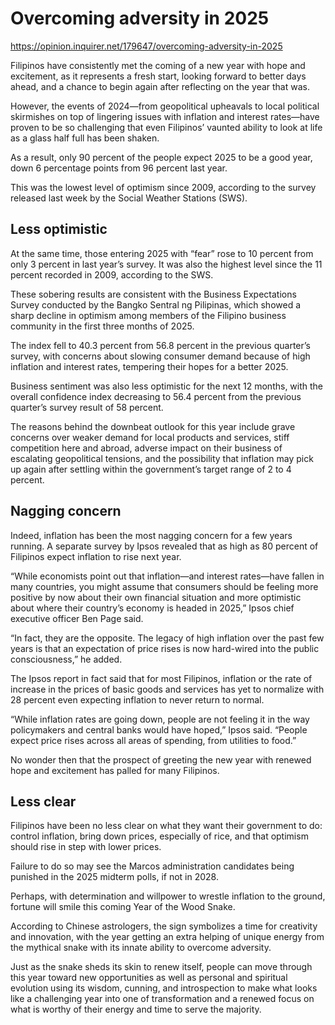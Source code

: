 # Overcoming adversity in 2025

https://opinion.inquirer.net/179647/overcoming-adversity-in-2025



Filipinos have consistently met the coming of a new year with hope and excitement, as it represents a fresh start, looking forward to better days ahead, and a chance to begin again after reflecting on the year that was.

However, the events of 2024—from geopolitical upheavals to local political skirmishes on top of lingering issues with inflation and interest rates—have proven to be so challenging that even Filipinos’ vaunted ability to look at life as a glass half full has been shaken.

As a result, only 90 percent of the people expect 2025 to be a good year, down 6 percentage points from 96 percent last year.

This was the lowest level of optimism since 2009, according to the survey released last week by the Social Weather Stations (SWS).



##  Less optimistic



At the same time, those entering 2025 with “fear” rose to 10 percent from only 3 percent in last year’s survey. It was also the highest level since the 11 percent recorded in 2009, according to the SWS.

These sobering results are consistent with the Business Expectations Survey conducted by the Bangko Sentral ng Pilipinas, which showed a sharp decline in optimism among members of the Filipino business community in the first three months of 2025.

The index fell to 40.3 percent from 56.8 percent in the previous quarter’s survey, with concerns about slowing consumer demand because of high inflation and interest rates, tempering their hopes for a better 2025.

Business sentiment was also less optimistic for the next 12 months, with the overall confidence index decreasing to 56.4 percent from the previous quarter’s survey result of 58 percent.

The reasons behind the downbeat outlook for this year include grave concerns over weaker demand for local products and services, stiff competition here and abroad, adverse impact on their business of escalating geopolitical tensions, and the possibility that inflation may pick up again after settling within the government’s target range of 2 to 4 percent.



##  Nagging concern



Indeed, inflation has been the most nagging concern for a few years running. A separate survey by Ipsos revealed that as high as 80 percent of Filipinos expect inflation to rise next year.

“While economists point out that inflation—and interest rates—have fallen in many countries, you might assume that consumers should be feeling more positive by now about their own financial situation and more optimistic about where their country’s economy is headed in 2025,” Ipsos chief executive officer Ben Page said.

“In fact, they are the opposite. The legacy of high inflation over the past few years is that an expectation of price rises is now hard-wired into the public consciousness,” he added.

The Ipsos report in fact said that for most Filipinos, inflation or the rate of increase in the prices of basic goods and services has yet to normalize with 28 percent even expecting inflation to never return to normal.

“While inflation rates are going down, people are not feeling it in the way policymakers and central banks would have hoped,” Ipsos said. “People expect price rises across all areas of spending, from utilities to food.”

No wonder then that the prospect of greeting the new year with renewed hope and excitement has palled for many Filipinos.



##  Less clear



Filipinos have been no less clear on what they want their government to do: control inflation, bring down prices, especially of rice, and that optimism should rise in step with lower prices.

Failure to do so may see the Marcos administration candidates being punished in the 2025 midterm polls, if not in 2028.

Perhaps, with determination and willpower to wrestle inflation to the ground, fortune will smile this coming Year of the Wood Snake.

According to Chinese astrologers, the sign symbolizes a time for creativity and innovation, with the year getting an extra helping of unique energy from the mythical snake with its innate ability to overcome adversity.

Just as the snake sheds its skin to renew itself, people can move through this year toward new opportunities as well as personal and spiritual evolution using its wisdom, cunning, and introspection to make what looks like a challenging year into one of transformation and a renewed focus on what is worthy of their energy and time to serve the majority.